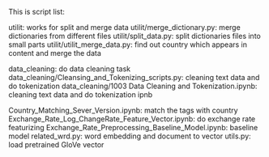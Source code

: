 This is script list:

utilit: works for split and merge data
utilit/merge_dictionary.py:  merge dictionaries from different files
utilit/split_data.py: split dictionaries files into small parts
utilit/utilit_merge_data.py: find out country which appears in content and merge the data 


data_cleaning: do data cleaning task
data_cleaning/Cleansing_and_Tokenizing_scripts.py: cleaning text data and do tokenization
data_cleaning/1003 Data Cleaning and Tokenization.ipynb: cleaning text data and do tokenization ipnb

Country_Matching_Sever_Version.ipynb: match the tags with country
Exchange_Rate_Log_ChangeRate_Feature_Vector.ipynb: do exchange rate featurizing
Exchange_Rate_Preprocessing_Baseline_Model.ipynb: baseline model
related_wrd.py: word embedding and document to vector
utils.py: load pretrained GloVe vector

